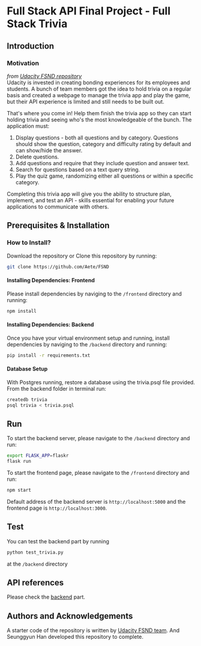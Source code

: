 # Full Stack API Final Project - Full Stack Trivia

## Introduction

### Motivation
<i>from [Udacity FSND repository](https://github.com/udacity/FSND/tree/master/projects/02_trivia_api/starter)</i> <br>
Udacity is invested in creating bonding experiences for its employees and students. A bunch of team members got the idea to hold trivia on a regular basis and created a  webpage to manage the trivia app and play the game, but their API experience is limited and still needs to be built out. 

That's where you come in! Help them finish the trivia app so they can start holding trivia and seeing who's the most knowledgeable of the bunch. The application must:

1) Display questions - both all questions and by category. Questions should show the question, category and difficulty rating by default and can show/hide the answer. 
2) Delete questions.
3) Add questions and require that they include question and answer text.
4) Search for questions based on a text query string.
5) Play the quiz game, randomizing either all questions or within a specific category. 

Completing this trivia app will give you the ability to structure plan, implement, and test an API - skills essential for enabling your future applications to communicate with others. 

## Prerequisites & Installation

### How to Install?
Download the repository or Clone this repository by running:
```bash
git clone https://github.com/Aete/FSND
```

#### Installing Dependencies: Frontend
Please install dependencies by naviging to the `/frontend` directory and running:
```bash
npm install
```
#### Installing Dependencies: Backend
Once you have your virtual environment setup and running, install dependencies by naviging to the `/backend` directory and running:

```bash
pip install -r requirements.txt
```

#### Database Setup
With Postgres running, restore a database using the trivia.psql file provided. From the backend folder in terminal run:
```bash
createdb trivia
psql trivia < trivia.psql
```

## Run
To start the backend server, please navigate to the `/backend` directory and run:
```bash
export FLASK_APP=flaskr
flask run
```
To start the frontend page, please navigate to the `/frontend` directory and run:
```bash
npm start
```
Default address of the backend server is `http://localhost:5000` and the frontend page is `http://localhost:3000`.


## Test
You can test the backend part by running
```bash
python test_trivia.py
```
at the `/backend` directory

## API references
Please check the [backend](https://github.com/Aete/FSND/tree/master/projects/02_trivia_api/development/backend) part.

## Authors and Acknowledgements
A starter code of the repository is written by [Udacity FSND team](https://github.com/udacity/FSND/tree/master/projects/02_trivia_api/starter). And Seunggyun Han developed this repository to complete.
